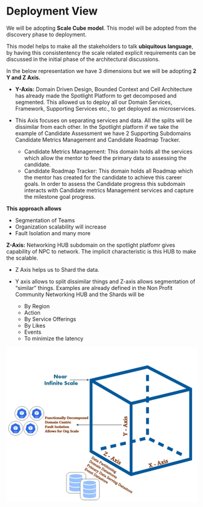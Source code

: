 # Deployment View

We will be adopting **Scale Cube model**. This model will be adopted from the discovery phase to deployment. 

This model helps to make all the stakeholders to talk **ubiquitous language**, by having this consistentency the scale related explicit requirements can be discussed in the initial phase of the architectural discussions. 

In the below representation we have 3 dimensions but we will be adopting **2 Y and Z Axis.**

- **Y-Axis:** Domain Driven Design, Bounded Context and Cell Architecture has already made the Spotlight Platform to get decomposed and segmented. This allowed us to deploy all our Domain Services, Framework, Supporting Services etc., to get deployed as microservices.

-  This Axis focuses on separating services and data. All the splits will be dissimilar from each other. In the Spotlight platform if we take the example of Candidate Assessment we have 2 Supporting Subdomains Candidate Metrics Management and Candidate Roadmap Tracker.
    - Candidate Metrics Management: This domain holds all the services which allow the mentor to feed the primary data to assessing the candidate.
    -	Candidate Roadmap Tracker: This domain holds all Roadmap which the mentor has created for the candidate to achieve this career goals. In order to assess the  Candidate progress this subdomain interacts with Candidate metrics Management services and capture the milestone goal progress. 

**This approach allows**

- Segmentation of Teams
- Organization scalability will increase
- Fault Isolation and many more

**Z-Axis:** Networking HUB subdomain on the spotlight platfomr gives capability of NPC to network. The implicit characteristic is this HUB to make the scalable. 

- Z Axis helps us to Shard the data. 
- Y axis allows to split dissimilar things and Z-axis allows segmentation of “similar” things. Examples are already defined in the Non Profit Community Networking HUB and the Shards will be 

    - By Region
    - Action
    - By Service Offerings
    - By Likes
    - Events
    - To minimize the latency

![Spotlight Context Diagram](..//Images/ScaleCube.PNG)

